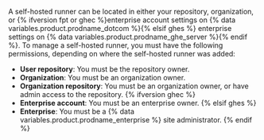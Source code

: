 A self-hosted runner can be located in either your repository, organization, or {% ifversion fpt or ghec %}enterprise account settings on {% data variables.product.prodname_dotcom %}{% elsif ghes %} enterprise settings on {% data variables.product.prodname_ghe_server %}{% endif %}. To manage a self-hosted runner, you must have the following permissions, depending on where the self-hosted runner was added:
* **User repository**: You must be the repository owner.
* **Organization**: You must be an organization owner.
* **Organization repository**: You must be an organization owner, or have admin access to the repository.
{% ifversion ghec %}
* **Enterprise account**: You must be an enterprise owner.
{% elsif ghes %}
* **Enterprise**: You must be a {% data variables.product.prodname_enterprise %} site administrator.
{% endif %}
